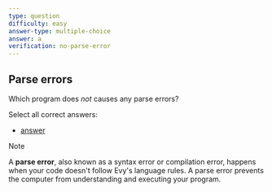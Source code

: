 ```yaml
---
type: question
difficulty: easy
answer-type: multiple-choice
answer: a
verification: no-parse-error
---
```


## Parse errors

Which program does _not_ causes any parse errors?

Select all correct answers:

- [answer](q-error2.txtar "evy:source")

> [!NOTE]
> A **parse error**, also known as a syntax error or compilation
> error, happens when your code doesn't follow Evy's language rules. A parse
> error prevents the computer from understanding and executing your
> program.
